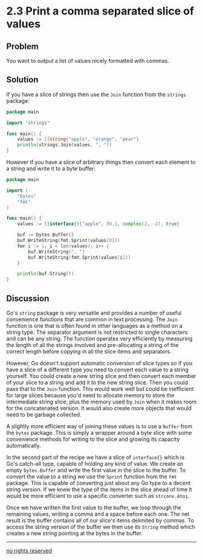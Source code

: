 # 2.3 Print a comma separated slice of values

## Problem

You want to output a list of values nicely formatted with commas.

## Solution

If you have a slice of strings then use the `Join` function from the `strings` package:

```Go
package main

import "strings"

func main() {
    values := []string{"apple", "orange", "pear"}
    println(strings.Join(values, ", "))
}
```

However if you have a slice of arbitrary things then convert each element to a string and write it to a byte buffer:

```Go
package main

import (
    "bytes"
    "fmt"
)

func main() {
    values := []interface{}{"apple", 89.1, complex(2, -2), true}

    buf := bytes.Buffer{}
    buf.WriteString(fmt.Sprint(values[0]))
    for i := 1; i < len(values); i++ {
        buf.WriteString(", ")
        buf.WriteString(fmt.Sprint(values[i]))
    }

    println(buf.String())
}
```

## Discussion

Go's `string` package is very versatile and provides a number of useful convenience functions that are common in text processing. The `Join` function is one that is often found in other languages as a method on a string type. The separator argument is not restricted to single characters and can be any string. The function operates very efficiently by measuring the length of all the strings involved and pre-allocating a string of the correct length before copying in all the slice items and separators.

However, Go doesn't support automatic conversion of slice types so if you have a slice of a different type you need to convert each value to a string yourself. You could create a new string slice and then convert each member of your slice to a string and add it to the new string slice. Then you could pass that to the `Join` function. This would work well but could be inefficient for large slices because you'd need to allocate memory to store the intermediate string slice, plus the memory used by `Join` when it makes room for the concatenated version. It would also create more objects that would need to be garbage collected.

A slightly more efficient way of joining these values is to use a `Buffer` from the `bytes` package. This is simply a wrapper around a byte slice with some convenience methods for writing to the slice and growing its capacity automatically.

In the second part of the recipe we have a slice of `interface{}` which is Go's catch-all type, capable of holding any kind of value. We create an empty `bytes.Buffer` and write the first value in the slice to the buffer. To convert the value to a string we use the `Sprint` function from the `fmt` package. This is capable of converting just about any Go type to a decent string version. If we knew the type of the items in the slice ahead of time it would be more efficient to use a specific converter such as `strconv.Atoi`.

Once we have written the first value to the buffer, we loop through the remaining values, writing a comma and a space before each one. The net result is the buffer contains all of our slice's items delimited by commas. To access the string version of the buffer we then use its `String` method which creates a new string pointing at the bytes in the buffer.

----
[no rights reserved](http://creativecommons.org/publicdomain/zero/1.0/)

